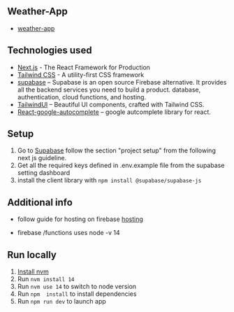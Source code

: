 ## Weather-App

- [weather-app](https://weather-app-76d35.web.app/)

## Technologies used

- [Next.js](https://nuxtjs.org) - The React Framework for Production
- [Tailwind CSS](https://tailwindcss.com/) - A utility-first CSS framework
- [supabase](https://firebase.google.com/) – Supabase is an open source Firebase alternative.
    It provides all the backend services you need to build a product. database, authentication, cloud functions, and hosting.
- [TailwindUI](https://tailwindui.com/) – Beautiful UI components, crafted with Tailwind CSS.
- [React-google-autocomplete](https://www.npmjs.com/package/react-google-autocomplete) – google autcomplete library for react.

## Setup

1. Go to [Supabase](https://supabase.com/docs/) follow the section "project setup" from the following next js guideline.
2. Get all the required keys defined in .env.example file from the supabase setting dashboard
3. install the client library with `npm install @supabase/supabase-js`

## Additional info

- follow guide for hosting on firebase [hosting](https://firebase.google.com/docs/hosting/quickstart)

- firebase /functions uses node -v 14


## Run locally

1. [Install nvm](https://github.com/nvm-sh/nvm)
2. Run `nvm install 14`
3. Run `nvm use 14` to switch to node version
4. Run `npm  install` to install dependencies
5. Run `npm run dev` to launch app